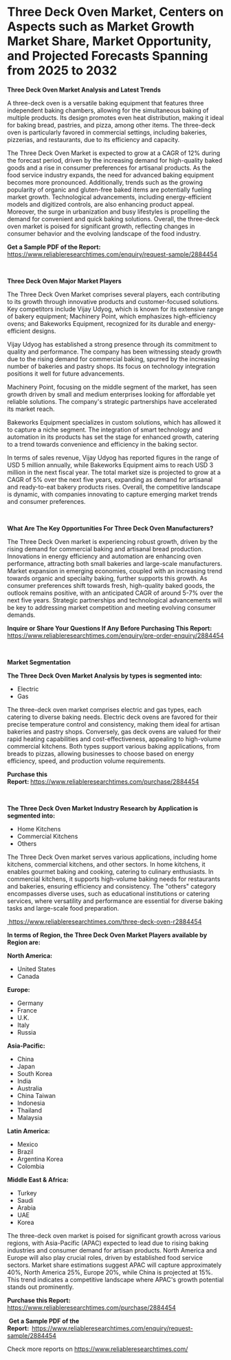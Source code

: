<p><h1>Three Deck Oven Market, Centers on Aspects such as Market Growth Market Share, Market Opportunity, and Projected Forecasts Spanning from 2025 to 2032</h1></p><p><strong>Three Deck Oven Market Analysis and Latest Trends</strong></p>
<p><p>A three-deck oven is a versatile baking equipment that features three independent baking chambers, allowing for the simultaneous baking of multiple products. Its design promotes even heat distribution, making it ideal for baking bread, pastries, and pizza, among other items. The three-deck oven is particularly favored in commercial settings, including bakeries, pizzerias, and restaurants, due to its efficiency and capacity.</p><p>The Three Deck Oven Market is expected to grow at a CAGR of 12% during the forecast period, driven by the increasing demand for high-quality baked goods and a rise in consumer preferences for artisanal products. As the food service industry expands, the need for advanced baking equipment becomes more pronounced. Additionally, trends such as the growing popularity of organic and gluten-free baked items are potentially fueling market growth. Technological advancements, including energy-efficient models and digitized controls, are also enhancing product appeal. Moreover, the surge in urbanization and busy lifestyles is propelling the demand for convenient and quick baking solutions. Overall, the three-deck oven market is poised for significant growth, reflecting changes in consumer behavior and the evolving landscape of the food industry.</p></p>
<p><strong>Get a Sample PDF of the Report:&nbsp;</strong> <a href="https://www.reliableresearchtimes.com/enquiry/request-sample/2884454?utm_campaign=2193&utm_medium=2&utm_source=Github&utm_content=ia&utm_term=13032025&utm_id=three-deck-oven">https://www.reliableresearchtimes.com/enquiry/request-sample/2884454</a></p>
<p>&nbsp;</p>
<p><strong>Three Deck Oven Major Market Players</strong></p>
<p><p>The Three Deck Oven Market comprises several players, each contributing to its growth through innovative products and customer-focused solutions. Key competitors include Vijay Udyog, which is known for its extensive range of bakery equipment; Machinery Point, which emphasizes high-efficiency ovens; and Bakeworks Equipment, recognized for its durable and energy-efficient designs.</p><p>Vijay Udyog has established a strong presence through its commitment to quality and performance. The company has been witnessing steady growth due to the rising demand for commercial baking, spurred by the increasing number of bakeries and pastry shops. Its focus on technology integration positions it well for future advancements.</p><p>Machinery Point, focusing on the middle segment of the market, has seen growth driven by small and medium enterprises looking for affordable yet reliable solutions. The company's strategic partnerships have accelerated its market reach. </p><p>Bakeworks Equipment specializes in custom solutions, which has allowed it to capture a niche segment. The integration of smart technology and automation in its products has set the stage for enhanced growth, catering to a trend towards convenience and efficiency in the baking sector.</p><p>In terms of sales revenue, Vijay Udyog has reported figures in the range of USD 5 million annually, while Bakeworks Equipment aims to reach USD 3 million in the next fiscal year. The total market size is projected to grow at a CAGR of 5% over the next five years, expanding as demand for artisanal and ready-to-eat bakery products rises. Overall, the competitive landscape is dynamic, with companies innovating to capture emerging market trends and consumer preferences.</p></p>
<p>&nbsp;</p>
<p><strong>What Are The Key Opportunities For Three Deck Oven Manufacturers?</strong></p>
<p><p>The Three Deck Oven market is experiencing robust growth, driven by the rising demand for commercial baking and artisanal bread production. Innovations in energy efficiency and automation are enhancing oven performance, attracting both small bakeries and large-scale manufacturers. Market expansion in emerging economies, coupled with an increasing trend towards organic and specialty baking, further supports this growth. As consumer preferences shift towards fresh, high-quality baked goods, the outlook remains positive, with an anticipated CAGR of around 5-7% over the next five years. Strategic partnerships and technological advancements will be key to addressing market competition and meeting evolving consumer demands.</p></p>
<p><strong>Inquire or Share Your Questions If Any Before Purchasing This Report:</strong> <a href="https://www.reliableresearchtimes.com/enquiry/pre-order-enquiry/2884454?utm_campaign=2193&utm_medium=2&utm_source=Github&utm_content=ia&utm_term=13032025&utm_id=three-deck-oven">https://www.reliableresearchtimes.com/enquiry/pre-order-enquiry/2884454</a></p>
<p>&nbsp;</p>
<p><strong>Market Segmentation</strong></p>
<p><strong>The Three Deck Oven Market Analysis by types is segmented into:</strong></p>
<p><ul><li>Electric</li><li>Gas</li></ul></p>
<p><p>The three-deck oven market comprises electric and gas types, each catering to diverse baking needs. Electric deck ovens are favored for their precise temperature control and consistency, making them ideal for artisan bakeries and pastry shops. Conversely, gas deck ovens are valued for their rapid heating capabilities and cost-effectiveness, appealing to high-volume commercial kitchens. Both types support various baking applications, from breads to pizzas, allowing businesses to choose based on energy efficiency, speed, and production volume requirements.</p></p>
<p><strong>Purchase this Report:&nbsp;</strong><a href="https://www.reliableresearchtimes.com/purchase/2884454?utm_campaign=2193&utm_medium=2&utm_source=Github&utm_content=ia&utm_term=13032025&utm_id=three-deck-oven">https://www.reliableresearchtimes.com/purchase/2884454</a></p>
<p>&nbsp;</p>
<p><strong>The Three Deck Oven Market Industry Research by Application is segmented into:</strong></p>
<p><ul><li>Home Kitchens</li><li>Commercial Kitchens</li><li>Others</li></ul></p>
<p><p>The Three Deck Oven market serves various applications, including home kitchens, commercial kitchens, and other sectors. In home kitchens, it enables gourmet baking and cooking, catering to culinary enthusiasts. In commercial kitchens, it supports high-volume baking needs for restaurants and bakeries, ensuring efficiency and consistency. The "others" category encompasses diverse uses, such as educational institutions or catering services, where versatility and performance are essential for diverse baking tasks and large-scale food preparation.</p></p>
<p><a href="https://www.reliableresearchtimes.com/three-deck-oven-r2884454?utm_campaign=2193&utm_medium=2&utm_source=Github&utm_content=ia&utm_term=13032025&utm_id=three-deck-oven">&nbsp;https://www.reliableresearchtimes.com/three-deck-oven-r2884454</a></p>
<p><strong>In terms of Region, the Three Deck Oven Market Players available by Region are:</strong></p>
<p>
    <p> <strong> North America: </strong>
        <ul>
            <li>United States</li>
            <li>Canada</li>
        </ul>
        </p> 
    <p> <strong> Europe: </strong>
        <ul>
            <li>Germany</li>
            <li>France</li>
            <li>U.K.</li>
            <li>Italy</li>
            <li>Russia</li>
        </ul>
        </p> 
    <p> <strong> Asia-Pacific: </strong>
        <ul>
            <li>China</li>
            <li>Japan</li>
            <li>South Korea</li>
            <li>India</li>
            <li>Australia</li>
            <li>China Taiwan</li>
            <li>Indonesia</li>
            <li>Thailand</li>
            <li>Malaysia</li>
        </ul>
        </p> 
    <p> <strong> Latin America: </strong>
        <ul>
            <li>Mexico</li>
            <li>Brazil</li>
            <li>Argentina Korea</li>
            <li>Colombia</li>
        </ul>
        </p> 
    <p> <strong> Middle East & Africa: </strong>
        <ul>
            <li>Turkey</li>
            <li>Saudi</li>
            <li>Arabia</li>
            <li>UAE</li>
            <li>Korea</li>
        </ul>
    </p>
    </p>
<p><p>The three-deck oven market is poised for significant growth across various regions, with Asia-Pacific (APAC) expected to lead due to rising baking industries and consumer demand for artisan products. North America and Europe will also play crucial roles, driven by established food service sectors. Market share estimations suggest APAC will capture approximately 40%, North America 25%, Europe 20%, while China is projected at 15%. This trend indicates a competitive landscape where APAC's growth potential stands out prominently.</p></p>
<p><strong>Purchase this Report: </strong><a href="https://www.reliableresearchtimes.com/purchase/2884454?utm_campaign=2193&utm_medium=2&utm_source=Github&utm_content=ia&utm_term=13032025&utm_id=three-deck-oven">https://www.reliableresearchtimes.com/purchase/2884454</a></p>
<p>&nbsp;<strong>Get a Sample PDF of the Report:&nbsp;&nbsp;</strong><a href="https://www.reliableresearchtimes.com/enquiry/request-sample/2884454?utm_campaign=2193&utm_medium=2&utm_source=Github&utm_content=ia&utm_term=13032025&utm_id=three-deck-oven">https://www.reliableresearchtimes.com/enquiry/request-sample/2884454</a></p>
<p><strong></strong></p>
<p>Check more reports on <a href="https://www.reliableresearchtimes.com/?utm_campaign=2193&utm_medium=2&utm_source=Github&utm_content=ia&utm_term=13032025&utm_id=three-deck-oven">https://www.reliableresearchtimes.com/</a></p>